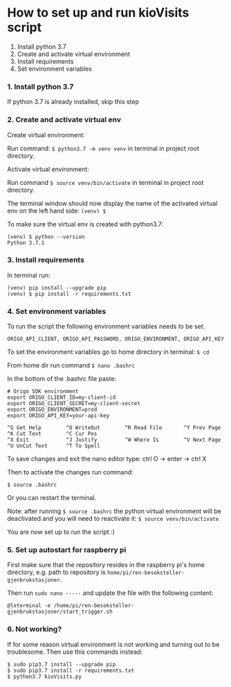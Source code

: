 
# How to set up and run kioVisits script

1. Install python 3.7
2. Create and activate virtual environment
3. Install requirements
4. Set environment variables


### 1. Install python 3.7

If python 3.7 is already installed, skip this step

### 2. Create and activate virtual env

Create virtual environment:

Run command: `$ python3.7 -m venv venv` in terminal in project root directory.

Activate virtual environment:

Run command `$ source venv/bin/activate` in terminal in project root directory.

The terminal window should now display the name of the activated virtual env on the left hand side: `(venv) $ `

To make sure the virtual env is created with python3.7:
```
(venv) $ python --version
Python 3.7.1
```

### 3. Install requirements

In terminal run:

```
(venv) pip install --upgrade pip
(venv) $ pip install -r requirements.txt
```

### 4. Set environment variables

To run the script the following environment variables needs to be set.

`
ORIGO_API_CLIENT, ORIGO_API_PASSWORD, ORIGO_ENVIRONMENT, ORIGO_API_KEY
`

To set the environment variables go to home directory in terminal: `$ cd`

From home dir run command `$ nano .bashrc`

In the bottom of the .bashrc file paste:
```
# Origo SDK environment
export ORIGO_CLIENT_ID=my-client-id
export ORIGO_CLIENT_SECRET=my-client-secret
export ORIGO_ENVIRONMENT=prod
export ORIGO_API_KEY=your-api-key

^G Get Help        ^O WriteOut        ^R Read File       ^Y Prev Page       ^K Cut Text        ^C Cur Pos
^X Exit            ^J Justify         ^W Where Is        ^V Next Page       ^U UnCut Text      ^T To Spell
```
To save changes and exit the nano editor type: ctrl O -> enter -> ctrl X

Then to activate the changes run command:

`$ source .bashrc`

Or you can restart the terminal.

Note: after running `$ source .bashrc` the python virtual environment will be deactivated and you will need to reactivate it: `$ source venv/bin/activate`

You are now set up to run the script :)

### 5. Set up autostart for raspberry pi

First make sure that the repository resides in the raspberry pi's home directory, e.g. path to repository is `home/pi/ren-besoksteller-gjenbrukstasjoner`.

Then run `sudo nano -----` and update the file with the following content:
```
@lxterminal -e /home/pi/ren-besoksteller-gjenbrukstasjoner/start_trigger.sh
```
 

### 6. Not working?
If for some reason virtual environment is not working and turning out to be troublesome. Then use this commands instead:
```
$ sudo pip3.7 install --upgrade pip
$ sudo pip3.7 install -r requirements.txt
$ python3.7 kioVisits.py
```
